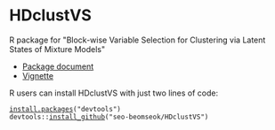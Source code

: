# HDclustVS
R package for "Block-wise Variable Selection for Clustering via Latent States of Mixture Models"

- [Package document](https://github.com/seo-beomseok/HDclustVS/blob/main/HDclustVS_1.0.pdf)
- [Vignette](https://github.com/seo-beomseok/HDclustVS/blob/main/vignette/vignette.md)

<p>R users can install HDclustVS with
just two lines of code:</p>
<div class="sourceCode" id="cb235"><pre class="downlit sourceCode r">
<code class="sourceCode R"><span class="fu"><a href="https://rdrr.io/r/utils/install.packages.html">install.packages</a></span><span class="op">(</span><span class="st">"devtools"</span><span class="op">)</span>
<span class="fu">devtools</span><span class="fu">::</span><span class="fu"><a href="https://devtools.r-lib.org//reference/remote-reexports.html">install_github</a></span><span class="op">(</span><span class="st">"seo-beomseok/HDclustVS"</span><span class="op">)</span></code></pre></div>

